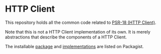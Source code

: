 HTTP Client
===========

This repository holds all the common code related to [PSR-18 (HTTP Client)][psr-url].

Note that this is not a HTTP Client implementation of its own. It is merely abstractions that describe the components of
a HTTP Client.

The installable [package][package-url] and [implementations][implementation-url] are listed on Packagist.

[psr-url]: https://www.php-fig.org/psr/psr-18

[package-url]: https://packagist.org/packages/psr/http-client

[implementation-url]: https://packagist.org/providers/psr/http-client-implementation
